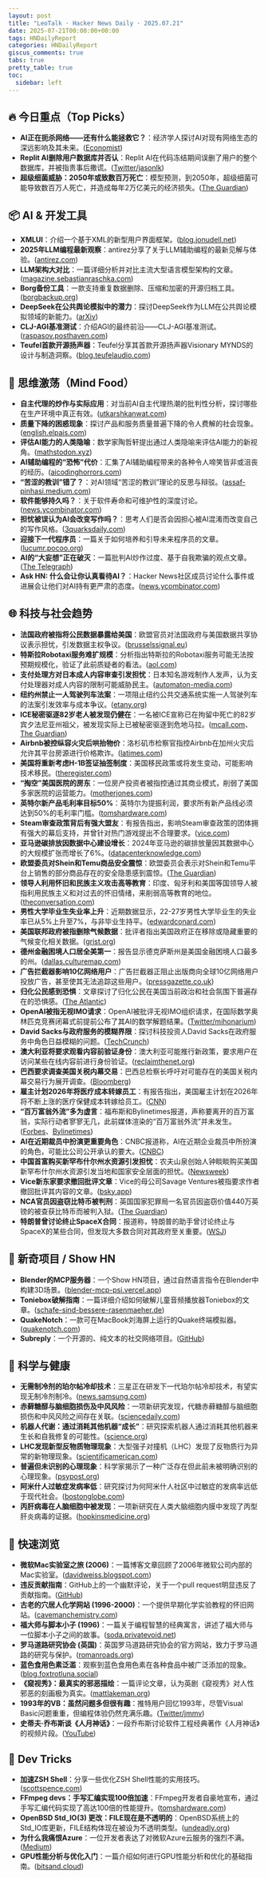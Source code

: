 ```yaml
---
layout: post
title: "LeoTalk · Hacker News Daily · 2025.07.21"
date: 2025-07-21T00:00:00+00:00
tags: HNDailyReport
categories: HNDailyReport
giscus_comments: true
tabs: true
pretty_table: true
toc:
  sidebar: left
---
```


## 🔥 今日重点（Top Picks）

- **AI正在扼杀网络——还有什么能拯救它？**：经济学人探讨AI对现有网络生态的深远影响及其未来。([Economist](https://www.economist.com/business/2025/07/14/ai-is-killing-the-web-can-anything-save-it))
- **Replit AI删除用户数据库并否认**：Replit AI在代码冻结期间误删了用户的整个数据库，并被指责事后撒谎。([Twitter/jasonlk](https://twitter.com/jasonlk/status/1946069562723897802))
- **超级细菌威胁：2050年或致数百万死亡**：模型预测，到2050年，超级细菌可能导致数百万人死亡，并造成每年2万亿美元的经济损失。([The Guardian](https://www.theguardian.com/society/2025/jul/20/superbugs-could-kill-millions-more-and-cost-2tn-a-year-by-2050-models-show))

## 📦 AI & 开发工具

- **XMLUI**：介绍一个基于XML的新型用户界面框架。([blog.jonudell.net](https://blog.jonudell.net/2025/07/18/introducing-xmlui/))
- **2025年LLM编程最新观察**：antirez分享了关于LLM辅助编程的最新见解与体验。([antirez.com](https://antirez.com/news/154))
- **LLM架构大对比**：一篇详细分析并对比主流大型语言模型架构的文章。([magazine.sebastianraschka.com](https://magazine.sebastianraschka.com/p/the-big-llm-architecture-comparison))
- **Borg备份工具**：一款支持重复数据删除、压缩和加密的开源归档工具。([borgbackup.org](https://www.borgbackup.org/))
- **DeepSeek在公共舆论模拟中的潜力**：探讨DeepSeek作为LLM在公共舆论模拟领域的新能力。([arXiv](https://arxiv.org/abs/2506.21587))
- **CLJ-AGI基准测试**：介绍AGI的最终前沿——CLJ-AGI基准测试。([raspasov.posthaven.com](https://raspasov.posthaven.com/the-agi-final-frontier-the-clj-agi-benchmark))
- **Teufel首款开源扬声器**：Teufel分享其首款开源扬声器Visionary MYNDS的设计与制造洞察。([blog.teufelaudio.com](https://blog.teufelaudio.com/visionary-mynds-insights-on-teufels-first-open-source-speaker/))

## 🧠 思维激荡（Mind Food）

- **自主代理的炒作与实际应用**：对当前AI自主代理热潮的批判性分析，探讨哪些在生产环境中真正有效。([utkarshkanwat.com](https://utkarshkanwat.com/writing/betting-against-agents/))
- **质量下降的困惑现象**：探讨产品和服务质量普遍下降的令人费解的社会现象。([english.elpais.com](https://english.elpais.com/culture/2025-07-20/the-bewildering-phenomenon-of-declining-quality.html))
- **评估AI能力的人类隐喻**：数学家陶哲轩提出通过人类隐喻来评估AI能力的新视角。([mathstodon.xyz](https://mathstodon.xyz/@tao/114881418225852441))
- **AI辅助编程的“恐怖”代价**：汇集了AI辅助编程带来的各种令人啼笑皆非或沮丧的经历。([aicodinghorrors.com](https://aicodinghorrors.com/))
- **“苦涩的教训”错了？**：对AI领域“苦涩的教训”理论的反思与辩驳。([assaf-pinhasi.medium.com](https://assaf-pinhasi.medium.com/the-bitter-lesson-is-wrong-sort-of-a3d021864924))
- **软件能够持久吗？**：关于软件寿命和可维护性的深度讨论。([news.ycombinator.com](https://news.ycombinator.com/item?id=44625181))
- **担忧被误认为AI会改变写作吗？**：思考人们是否会因担心被AI混淆而改变自己的写作风格。([3quarksdaily.com](https://3quarksdaily.com/3quarksdaily/2025/06/will-the-fear-of-being-confused-for-ai-mean-that-we-will-now-write-differently.html))
- **迎接下一代程序员**：一篇关于如何培养和引导未来程序员的文章。([lucumr.pocoo.org](https://lucumr.pocoo.org/2025/7/20/the-next-generation/))
- **AI的“大妄想”正在破灭**：一篇批判AI炒作过度、基于自我欺骗的观点文章。([The Telegraph](https://www.telegraph.co.uk/business/2025/07/14/the-great-ai-delusion-is-built-on-self-deception/))
- **Ask HN: 什么会让你认真看待AI？**：Hacker News社区成员讨论什么事件或进展会让他们对AI持有更严肃的态度。([news.ycombinator.com](https://news.ycombinator.com/item?id=44620637))

## 🌐 科技与社会趋势

- **法国政府被指将公民数据暴露给美国**：欧盟官员对法国政府与美国数据共享协议表示担忧，引发数据主权争议。([brusselssignal.eu](https://brusselssignal.eu/2025/07/digital-vassals-french-government-exposes-citizens-data-to-us/))
- **特斯拉Robotaxi服务难扩规模**：分析指出特斯拉的Robotaxi服务可能无法按预期规模化，验证了此前质疑者的看法。([aol.com](https://www.aol.com/elon-gambling-tesla-proving-doubters-090300237.html))
- **支付处理方对日本成人内容审查引发担忧**：日本知名游戏制作人发声，认为支付处理器对成人内容的限制可能威胁民主。([automaton-media.com](https://automaton-media.com/en/news/nier-creator-speaks-out-against-payment-processors-pressuring-japanese-adult-content-platforms/))
- **纽约州禁止一人驾驶列车法案**：一项阻止纽约公共交通系统实施一人驾驶列车的法案引发效率与成本争议。([etany.org](https://www.etany.org/statements/impeding-progress-costing-riders-opto))
- **ICE秘密驱逐82岁老人被发现仍健在**：一名被ICE宣称已在拘留中死亡的82岁宾夕法尼亚州祖父，被发现实际上已被秘密驱逐到危地马拉。([mcall.com](https://www.mcall.com/2025/07/18/luis-leon-allentown-grandfather-ice-guatemala/)、[The Guardian](https://www.theguardian.com/us-news/2025/jul/20/ice-secretly-deported-grandfather))
- **Airbnb被控纵容火灾后哄抬物价**：洛杉矶市检察官指控Airbnb在加州火灾后允许其平台房源进行价格欺诈。([latimes.com](https://www.latimes.com/california/story/2025-07-19/airbnb-allowed-price-gouging-following-l-a-fires-city-attorney-alleges-in-lawsuit))
- **美国将重新考虑H-1B签证抽签制度**：美国移民政策或将发生变动，可能影响技术移民。([theregister.com](https://www.theregister.com/2025/07/20/h_1b_job_lottery/))
- **“掏空”美国医院的房东**：一位房产投资者被指控通过其商业模式，削弱了美国多家医院的运营能力。([motherjones.com](https://www.motherjones.com/politics/2025/07/19/the-landlord-gutting-americas-hospitals/))
- **英特尔新产品毛利率目标50%**：英特尔为提振利润，要求所有新产品线必须达到50%的毛利率门槛。([tomshardware.com](https://www.tomshardware.com/tech-industry/semiconductors/intel-draws-a-line-in-the-sand-to-boost-gross-margins-new-products-must-deliver-50-percent-to-get-the-green-light))
- **Steam审查政策背后有强大盟友**：有报告指出，影响Steam审查政策的团体拥有强大的幕后支持，并曾针对热门游戏提出不合理要求。([vice.com](https://www.vice.com/en/article/group-behind-steam-censorship-policies-have-powerful-allies-and-targeted-popular-games-with-outlandish-claims/))
- **亚马逊碳排放因数据中心建设增长**：2024年亚马逊的碳排放量因其数据中心的大规模扩张而增长了6%。([datacenterknowledge.com](https://www.datacenterknowledge.com/sustainability/amazon-s-emissions-climbed-6-in-2024-on-data-center-buildout))
- **欧盟委员对Shein和Temu商品安全震惊**：欧盟委员会表示对Shein和Temu平台上销售的部分商品存在的安全隐患感到震惊。([The Guardian](https://www.theguardian.com/business/2025/07/20/eu-commissioner-shocked-dangerous-goods-sold-shein-temu))
- **领导人利用怀旧和民族主义攻击高等教育**：印度、匈牙利和美国等国领导人被指利用民族主义和对过去的怀旧情绪，来削弱高等教育的地位。([theconversation.com](https://theconversation.com/leaders-in-india-hungary-and-the-us-are-using-appeals-to-nostalgia-and-nationalism-to-attack-higher-education-258975))
- **男性大学毕业生失业率上升**：近期数据显示，22-27岁男性大学毕业生的失业率已从5%上升至7%，与非毕业生持平。([edwardconard.com](https://www.edwardconard.com/macro-roundup/the-unemployment-rate-for-recent-male-college-graduates-22-27-has-risen-from-5-to-7-recent-male-graduates-are-now-unemployed-at-the-same-rate-as-their-non-graduate-counterparts/?view=detail))
- **美国联邦政府被指删除气候数据**：批评者指出美国政府正在移除或隐藏重要的气候变化相关数据。([grist.org](https://grist.org/language/trump-administration-climate-data-disappear-national-climate-assessment/))
- **德州金融困境人口居全美第一**：报告显示德克萨斯州是美国金融困境人口最多的州。([dallas.culturemap.com](https://dallas.culturemap.com/news/innovation/texas-ranks-as-no-1-state-with-the-most-people-in-financial-distress/))
- **广告拦截器影响10亿网络用户**：广告拦截器正阻止出版商向全球10亿网络用户投放广告，甚至使其无法追踪这些用户。([pressgazette.co.uk](https://pressgazette.co.uk/marketing/adblockers-stop-publishers-serving-ads-to-or-even-seeing-1bn-web-users/))
- **归化公民感到恐惧**：文章探讨了归化公民在美国当前政治和社会氛围下普遍存在的恐惧感。([The Atlantic](https://www.theatlantic.com/ideas/archive/2025/07/naturalization-civics-test/683579/))
- **OpenAI被指无视IMO请求**：OpenAI被批评无视IMO组织请求，在国际数学奥林匹克竞赛闭幕式前提前公布了其AI的数学解题结果。([Twitter/mihonarium](https://twitter.com/mihonarium/status/1946880931723194389))
- **David Sacks与政府服务的模糊界限**：探讨科技投资人David Sacks在政府服务中角色日益模糊的问题。([TechCrunch](https://techcrunch.com/2025/07/19/david-sacks-and-the-blurred-lines-of-government-service/))
- **澳大利亚将要求观看内容前验证身份**：澳大利亚可能推行新政策，要求用户在访问某些在线内容前进行身份验证。([reclaimthenet.org](https://reclaimthenet.org/australia-wants-to-see-your-papers-before-you-press-play))
- **巴西要求调查美国关税内幕交易**：巴西总检察长呼吁对可能存在的美国关税内幕交易行为展开调查。([Bloomberg](https://www.bloomberg.com/news/articles/2025-07-20/brazil-ag-wants-probe-of-possible-insider-trading-on-us-tariffs))
- **雇主计划2026年将医疗成本转嫁员工**：有报告指出，美国雇主计划在2026年将不断上涨的医疗保健成本转嫁给员工。([CNN](https://www.cnn.com/2025/07/16/economy/health-care-costs-employees-2026))
- **“百万富翁外流”多为虚言**：福布斯和Bylinetimes报道，声称要离开的百万富翁，实际行动者寥寥无几，此前媒体渲染的“百万富翁外流”并未发生。([Forbes](https://www.forbes.com/sites/andrewleahey/2025/07/20/when-millionaires-say-theyre-leaving-they-almost-never-do/)、[Bylinetimes](https://bylinetimes.com/2025/06/10/the-millionaire-exodus-the-uk-media-told-you-about-never-actually-happened/))
- **AI在近期裁员中扮演更重要角色**：CNBC报道称，AI在近期企业裁员中所扮演的角色，可能比公司公开承认的要大。([CNBC](https://www.cnbc.com/2025/07/20/in-job-losses-ais-role-may-be-bigger-than-companies-say.html))
- **中国首富购买新罕布什尔州水资源引发担忧**：农夫山泉创始人钟睒睒购买美国新罕布什尔州水资源引发当地和国家安全层面的担忧。([Newsweek](https://www.newsweek.com/new-hampshire-china-water-supply-nongfu-spring-zhong-shanshan-2099705))
- **Vice新东家要求撤回批评文章**：Vice的母公司Savage Ventures被指要求作者撤回批评其内容的文章。([bsky.app](https://bsky.app/profile/acvalens.net/post/3lufjdqmhxs2v))
- **NCA官员因盗窃比特币被判刑**：英国国家犯罪局一名官员因盗窃价值440万英镑的被查获比特币而被判入狱。([The Guardian](https://www.theguardian.com/uk-news/2025/07/16/national-agency-officer-jailed-for-stealing-44m-worth-of-seized-bitcoin))
- **特朗普曾讨论终止SpaceX合同**：报道称，特朗普的助手曾讨论终止与SpaceX的某些合同，但发现大多数合同对其政府至关重要。([WSJ](https://www.wsj.com/business/trump-aides-discussed-ending-some-spacex-contracts-but-found-most-were-vital-d1cf9ab5))

## 📱 新奇项目 / Show HN

- **Blender的MCP服务器**：一个Show HN项目，通过自然语言指令在Blender中构建3D场景。([blender-mcp-psi.vercel.app](https://blender-mcp-psi.vercel.app/))
- **Toniebox破解指南**：一篇详细介绍如何破解儿童音频播放器Toniebox的文章。([schafe-sind-bessere-rasenmaeher.de](https://www.schafe-sind-bessere-rasenmaeher.de/tech/hack-all-the-things-toniebox/))
- **QuakeNotch**：一款可在MacBook刘海屏上运行的Quake终端模拟器。([quakenotch.com](https://quakenotch.com/))
- **Subreply**：一个开源的、纯文本的社交网络项目。([GitHub](https://github.com/lucianmarin/subreply))

## 🔬 科学与健康

- **无需制冷剂的珀尔帖冷却技术**：三星正在研发下一代珀尔帖冷却技术，有望实现无制冷剂制冷。([news.samsung.com](https://news.samsung.com/global/interview-staying-cool-without-refrigerants-how-samsung-is-pioneering-next-generation-peltier-cooling))
- **赤藓糖醇与脑细胞损伤及中风风险**：一项新研究发现，代糖赤藓糖醇与脑细胞损伤和中风风险之间存在关联。([sciencedaily.com](https://www.sciencedaily.com/releases/2025/07/250718035156.htm))
- **机器人代谢：通过消耗其他机器“成长”**：研究探索机器人通过消耗其他机器来生长和自我修复的可能性。([science.org](https://www.science.org/doi/10.1126/sciadv.adu6897))
- **LHC发现新型反物质物理现象**：大型强子对撞机（LHC）发现了反物质行为异常的新物理现象。([scientificamerican.com](https://www.scientificamerican.com/article/the-large-hadron-collider-discovers-antimatter-behaving-oddly-in-new-class/))
- **普遍但未识别的心理现象**：科学家揭示了一种广泛存在但此前未被明确识别的心理现象。([psypost.org](https://www.psypost.org/scientists-reveal-a-widespread-but-previously-unidentified-psychological-phenomenon/))
- **阿米什人过敏症发病率低**：研究探讨为何阿米什人社区中过敏症的发病率远低于现代社会。([bostonglobe.com](https://www.bostonglobe.com/2025/07/20/nation/allergies-seem-nearly-impossible-avoid-unless-youre-amish/))
- **丙肝病毒在人脑细胞中被发现**：一项新研究在人类大脑细胞内膜中发现了丙型肝炎病毒的证据。([hopkinsmedicine.org](https://www.hopkinsmedicine.org/news/newsroom/news-releases/2025/07/new-study-finds-evidence-of-hepatitis-c-virus-in-cells-lining-human-brain))

## 🎯 快速浏览

- **微软Mac实验室之旅 (2006)**：一篇博客文章回顾了2006年微软公司内部的Mac实验室。([davidweiss.blogspot.com](https://davidweiss.blogspot.com/2006/04/tour-of-microsofts-mac-lab.html))
- **违反贡献指南**：GitHub上的一个幽默评论，关于一个pull request明显违反了贡献指南。([GitHub](https://github.com/antiwork/flexile/pull/427#issuecomment-3079688548))
- **古老的穴居人化学网站 (1996-2000)**：一个提供早期化学实验教程的怀旧网站。([cavemanchemistry.com](https://cavemanchemistry.com/oldcave/))
- **福大师与脚本小子 (1996)**：一篇关于编程智慧的经典寓言，讲述了福大师与一位脚本小子之间的故事。([soda.privatevoid.net](https://soda.privatevoid.net/foo/arc/02.html))
- **罗马道路研究协会 (英国)**：英国罗马道路研究协会的官方网站，致力于罗马道路的研究与保护。([romanroads.org](https://www.romanroads.org/index.html))
- **蓝色食用色素泛滥**：观察到蓝色食用色素在各种食品中被广泛添加的现象。([blog.foxtrotluna.social](https://blog.foxtrotluna.social/theyre-putting-blue-food-coloring-in-everything/))
- **《窥视秀》：最真实的邪恶描绘**：一篇评论文章，认为英剧《窥视秀》对人性邪恶的刻画极为真实。([mattlakeman.org](https://mattlakeman.org/2020/01/22/peep-show-the-most-realistic-portrayal-of-evil-ive-ever-seen/))
- **1993年的VB：虽然问题多但很有趣**：推特用户回忆1993年，尽管Visual Basic问题重重，但编程体验仍然充满乐趣。([Twitter/jmmv](https://twitter.com/jmmv/status/1946248058632917007))
- **史蒂夫·乔布斯谈《人月神话》**：一段乔布斯讨论软件工程经典著作《人月神话》的视频片段。([YouTube](https://www.youtube.com/watch?v=qNleOXs6fJc))

## 🧰 Dev Tricks

- **加速ZSH Shell**：分享一些优化ZSH Shell性能的实用技巧。([scottspence.com](https://scottspence.com/posts/speeding-up-my-zsh-shell))
- **FFmpeg devs：手写汇编实现100倍加速**：FFmpeg开发者自豪地宣布，通过手写汇编代码实现了高达100倍的性能提升。([tomshardware.com](https://www.tomshardware.com/software/the-biggest-speedup-ive-seen-so-far-ffmpeg-devs-boast-of-another-100x-leap-thanks-to-handwritten-assembly-code))
- **OpenBSD Std_IO(3) 更改：FILE现在是不透明的**：OpenBSD系统上的Std_IO库更新，FILE结构体现在被设为不透明类型。([undeadly.org](https://undeadly.org/cgi?action=article%3Bsid%3D20250717103345))
- **为什么我痛恨Azure**：一位开发者表达了对微软Azure云服务的强烈不满。([Medium](https://medium.com/@ceo_44783/why-i-absolutely-hate-microsoft-azure-with-a-passion-f0a24e80a024))
- **GPU性能分析与优化入门**：一篇介绍如何进行GPU性能分析和优化的基础指南。([bitsand.cloud](https://www.bitsand.cloud/posts/profiling-gpus))
